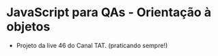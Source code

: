 # JavaScript para QAs - Orientação à objetos 
- Projeto da live 46 do Canal TAT. (praticando sempre!)

